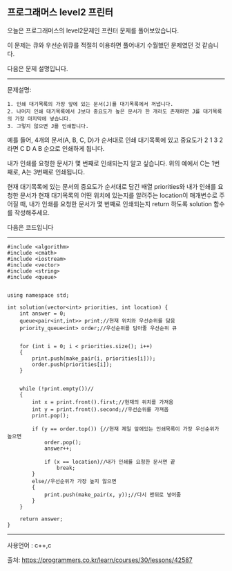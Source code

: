 ## 프로그래머스 level2 프린터

오늘은 프로그래머스의 level2문제인 프린터 문제를 풀어보았습니다.

이 문제는 큐와 우선순위큐를 적절히 이용하면 풀어내기 수월했던 문제였던 것 같습니다.

다음은 문제 설명입니다.

___

문제설명: 

```
1. 인쇄 대기목록의 가장 앞에 있는 문서(J)를 대기목록에서 꺼냅니다.
2. 나머지 인쇄 대기목록에서 J보다 중요도가 높은 문서가 한 개라도 존재하면 J를 대기목록의 가장 마지막에 넣습니다.
3. 그렇지 않으면 J를 인쇄합니다.
```

예를 들어, 4개의 문서(A, B, C, D)가 순서대로 인쇄 대기목록에 있고 중요도가 2 1 3 2 라면 C D A B 순으로 인쇄하게 됩니다.

내가 인쇄를 요청한 문서가 몇 번째로 인쇄되는지 알고 싶습니다. 위의 예에서 C는 1번째로, A는 3번째로 인쇄됩니다.

현재 대기목록에 있는 문서의 중요도가 순서대로 담긴 배열 priorities와 내가 인쇄를 요청한 문서가 현재 대기목록의 어떤 위치에 있는지를 알려주는 location이 매개변수로 주어질 때, 내가 인쇄를 요청한 문서가 몇 번째로 인쇄되는지 return 하도록 solution 함수를 작성해주세요.

다음은 코드입니다

___

```
#include <algorithm>
#include <cmath>
#include <iostream>
#include <vector>
#include <string>
#include <queue>


using namespace std;

int solution(vector<int> priorities, int location) {
	int answer = 0;
	queue<pair<int,int>> print;//현재 위치와 우선순위를 담음
	priority_queue<int> order;//우선순위를 담아줄 우선순위 큐
	
	
	for (int i = 0; i < priorities.size(); i++)
	{
		print.push(make_pair(i, priorities[i]));
		order.push(priorities[i]);
	}


	while (!print.empty())//
	{
		int x = print.front().first;//현재의 위치를 가져옴
		int y = print.front().second;//우선순위를 가져옴
		print.pop();

		if (y == order.top()) {//현재 제일 앞에있는 인쇄목록이 가장 우선순위가 높으면
			order.pop();
			answer++;

			if (x == location)//내가 인쇄를 요청한 문서면 끝
				break;
		}
		else//우선순위가 가장 높지 않으면
		{
			print.push(make_pair(x, y));//다시 맨뒤로 넣어줌
		}
	}
	
	return answer;
}

```

___

사용언어 : c++,c

출처: https://programmers.co.kr/learn/courses/30/lessons/42587